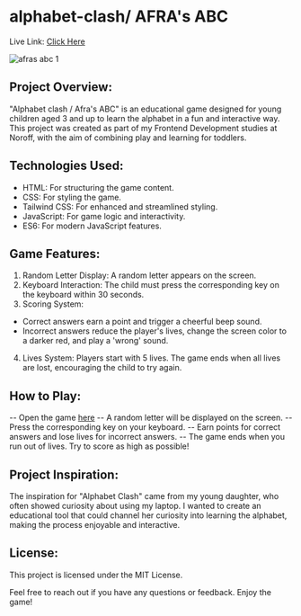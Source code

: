 # alphabet-clash/ AFRA's ABC

Live Link: [Click Here](https://afras-abc.netlify.app/)


![afras abc 1](https://github.com/AbdullaAlHarun/alphabet-clash/assets/142358355/cabae70b-3b20-450a-b1aa-08da7da6eaf7)


## Project Overview:
"Alphabet clash / Afra's ABC" is an educational game designed for young children aged 3 and up to learn the alphabet in a fun and interactive way. This project was created as part of my Frontend Development studies at Noroff, with the aim of combining play and learning for toddlers.

## Technologies Used:
* HTML: For structuring the game content.
* CSS: For styling the game.
* Tailwind CSS: For enhanced and streamlined styling.
* JavaScript: For game logic and interactivity.
* ES6: For modern JavaScript features.

## Game Features:
1) Random Letter Display: A random letter appears on the screen.
2) Keyboard Interaction: The child must press the corresponding key
on the keyboard within 30 seconds.
3) Scoring System:
- Correct answers earn a point and trigger a cheerful beep sound.
- Incorrect answers reduce the player's lives, change the screen color to a darker red, and play a 'wrong' sound.
4) Lives System: Players start with 5 lives. The game ends when all lives are lost, encouraging the child to try again.

## How to Play:

-- Open the game [here](https://afras-abc.netlify.app/)
-- A random letter will be displayed on the screen.
-- Press the corresponding key on your keyboard.
-- Earn points for correct answers and lose lives for incorrect answers.
-- The game ends when you run out of lives. Try to score as high as possible!

## Project Inspiration: 
The inspiration for "Alphabet Clash" came from my young daughter, who often showed curiosity about using my laptop. I wanted to create an educational tool that could channel her curiosity into learning the alphabet, making the process enjoyable and interactive.

## License: 
This project is licensed under the MIT License.

Feel free to reach out if you have any questions or feedback. Enjoy the game!
